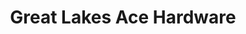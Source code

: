 ---
title: "Great Lakes Ace Hardware"
url: /waterford/great-lakes-ace-hardware-dixie-highway/
shop: Baumarkt
---
